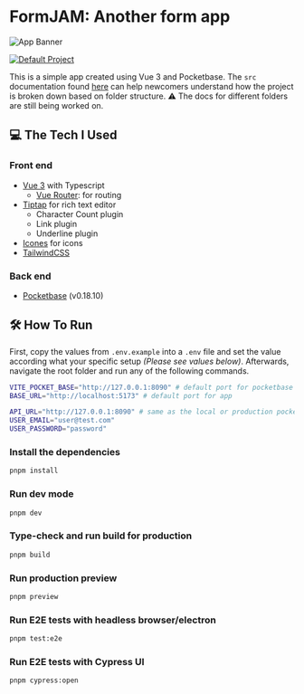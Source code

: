 # FormJAM: Another form app

![App Banner](https://github.com/M-Facey/formjam/blob/main/public/banner.png?raw=true)

[![Default Project](https://img.shields.io/endpoint?url=https://cloud.cypress.io/badge/detailed/qecres&style=flat&logo=cypress)](https://cloud.cypress.io/projects/qecres/runs)

This is a simple app created using Vue 3 and Pocketbase. The `src` documentation found [here](./src/README.md) can help newcomers understand how the project is broken down based on folder structure. :warning: The docs for different folders are still being worked on.

## :computer: The Tech I Used

### Front end

- [Vue 3](https://vuejs.org/) with Typescript
  - [Vue Router](https://router.vuejs.org/): for routing
- [Tiptap](https://tiptap.dev/) for rich text editor
  - Character Count plugin
  - Link plugin
  - Underline plugin
- [Icones](https://icones.js.org/) for icons
- [TailwindCSS](https://tailwindcss.com/)

### Back end

- [Pocketbase](https://pocketbase.io/) (v0.18.10)

## :hammer_and_wrench: How To Run

First, copy the values from `.env.example` into a `.env` file and set the value according what your specific setup _(Please see values below)_. Afterwards, navigate the root folder and run any of the following commands.

```sh
VITE_POCKET_BASE="http://127.0.0.1:8090" # default port for pocketbase
BASE_URL="http://localhost:5173" # default port for app

API_URL="http://127.0.0.1:8090" # same as the local or production pocketbase instance
USER_EMAIL="user@test.com"
USER_PASSWORD="password"
```

### Install the dependencies

```sh
pnpm install
```

### Run dev mode

```sh
pnpm dev
```

### Type-check and run build for production

```sh
pnpm build
```

### Run production preview

```sh
pnpm preview
```

### Run E2E tests with headless browser/electron

```sh
pnpm test:e2e
```

### Run E2E tests with Cypress UI

```sh
pnpm cypress:open
```
